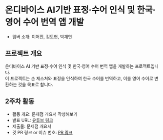 # 온디바이스 AI기반 표정·수어 인식 및 한국·영어 수어 번역 앱 개발

- 멤버 소개: 이어진, 김도현, 박채연

## 프로젝트 개요
온디바이스 AI 기반 표정·수어 인식 및 한국·영어 수어 번역 앱을 개발하는 프로젝트입니다.  
이 프로젝트는 손 제스처와 표정을 인식하여 한국 수어를 번역하고, 이를 영어 수어로 변환하는 것을 목표로 합니다.  

## 2주차 활동
- 활동 개요: 문제점 개요서 작성해보기
- 발표 URL: [유튜브 링크](https://youtu.be/iseAybqoh64)
- 제출물: 문제점 개요서
- 깃 PR 링크 or 이슈 번호: [PR 링크](https://github.com/CD03-01/mobile-ai-service/pull/2)
